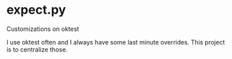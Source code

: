 # expect.py
Customizations on oktest

I use oktest often and I always have some last minute overrides. This project is to centralize those.
